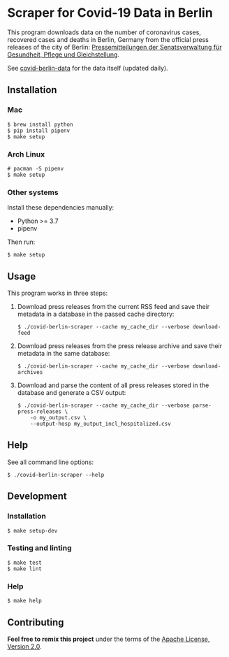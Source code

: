 # Scraper for Covid-19 Data in Berlin

This program downloads data on the number of coronavirus cases, recovered cases
and deaths in Berlin, Germany from the official press releases of the city of
Berlin: [Pressemitteilungen der Senatsverwaltung für Gesundheit, Pflege und
Gleichstellung](https://www.berlin.de/sen/gpg/service/presse/2020/).

See [covid-berlin-data](https://www.github.com/jakubvalenta/covid-berlin-data)
for the data itself (updated daily).

## Installation

### Mac

``` shell
$ brew install python
$ pip install pipenv
$ make setup
```

### Arch Linux

``` shell
# pacman -S pipenv
$ make setup
```

### Other systems

Install these dependencies manually:

- Python >= 3.7
- pipenv

Then run:

``` shell
$ make setup
```

## Usage

This program works in three steps:

1. Download press releases from the current RSS feed and save their metadata in
   a database in the passed cache directory:

    ``` shell
    $ ./covid-berlin-scraper --cache my_cache_dir --verbose download-feed
    ```

2. Download press releases from the press release archive and save their
   metadata in the same database:

    ``` shell
    $ ./covid-berlin-scraper --cache my_cache_dir --verbose download-archives
    ```

3. Download and parse the content of all press releases stored in the database
   and generate a CSV output:

    ``` shell
    $ ./covid-berlin-scraper --cache my_cache_dir --verbose parse-press-releases \
        -o my_output.csv \
        --output-hosp my_output_incl_hospitalized.csv
    ```

## Help

See all command line options:

``` shell
$ ./covid-berlin-scraper --help
```

## Development

### Installation

``` shell
$ make setup-dev
```

### Testing and linting

``` shell
$ make test
$ make lint
```

### Help

``` shell
$ make help
```

## Contributing

__Feel free to remix this project__ under the terms of the [Apache License,
Version 2.0](http://www.apache.org/licenses/LICENSE-2.0).
